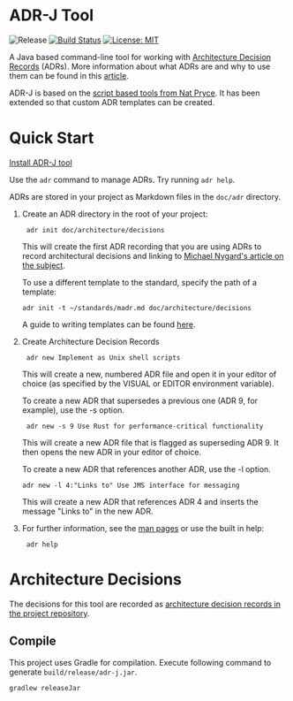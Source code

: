 
# ADR-J Tool
![Release](https://img.shields.io/github/v/release/adoble/adr-j)
[![Build Status](https://travis-ci.com/adoble/adr-j.svg?branch=master)](https://travis-ci.org/adoble/adr-j)
[![License: MIT](https://img.shields.io/badge/License-MIT-yellow.svg)](https://opensource.org/licenses/MIT)


A Java based command-line tool for working with [Architecture Decision Records][ADRs] (ADRs). More information about what ADRs are and why to use them can be found in this [article](https://adr.github.io/).

ADR-J is based on the [script based tools from Nat Pryce](https://github.com/npryce/adr-tools). It has been extended so that custom ADR templates can be created.

# Quick Start

[Install ADR-J tool](./doc/usage/INSTALL.md)

Use the `adr` command to manage ADRs.  Try running `adr help`.

ADRs are stored in your project as Markdown files in the `doc/adr` directory.


1. Create an ADR directory in the root of your project:

        adr init doc/architecture/decisions

    This will create the first ADR recording that you are using ADRs
    to record architectural decisions and linking to
    [Michael Nygard's article on the subject][ADRs].

    To use a different template to the standard, specify the path of a template:

       adr init -t ~/standards/madr.md doc/architecture/decisions

    A guide to writing templates can be found [here](./doc/usage/Writing_Templates.md).

2. Create Architecture Decision Records

        adr new Implement as Unix shell scripts

    This will create a new, numbered ADR file and open it in your
    editor of choice (as specified by the VISUAL or EDITOR environment
    variable).

    To create a new ADR that supersedes a previous one (ADR 9, for example),
    use the -s option.

        adr new -s 9 Use Rust for performance-critical functionality

    This will create a new ADR file that is flagged as superseding
    ADR 9.  It then opens the new ADR in your
    editor of choice.

    To create a new ADR that references another ADR, use the -l option.

       adr new -l 4:"Links to" Use JMS interface for messaging

   This will create a new ADR that references ADR 4 and inserts the message
   "Links to" in the new ADR.  

3. For further information, see the [man pages](doc/man/adr.md) or use the built in help:

        adr help



# Architecture Decisions

The decisions for this tool are recorded as [architecture decision records in the project repository](doc/adr/).

Compile
-------

This project uses Gradle for compilation. Execute following command to generate `build/release/adr-j.jar`.

    gradlew releaseJar

[ADRs]: http://thinkrelevance.com/blog/2011/11/15/documenting-architecture-decisions
